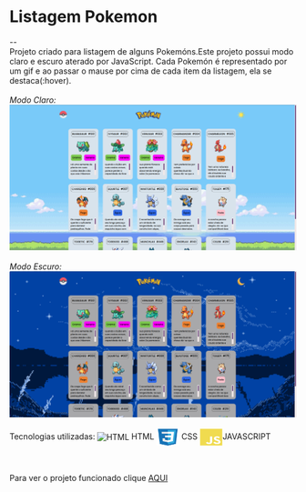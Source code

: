 # Listagem Pokemon
--
<br>
Projeto criado para listagem de alguns Pokemóns.Este projeto possui modo claro e escuro aterado por JavaScript.
Cada Pokemón é representado por um gif e ao passar o mause por cima de cada item da listagem, ela se destaca(:hover).
<br><br>
*Modo Claro:*
![](./imagens/pokemon-claro.png)
<br><br>
*Modo Escuro:*
![](./imagens/pokemon-escuro.png)
<br><br>
Tecnologias utilizadas: 
<img align="center" alt="HTML" height="30" width="40" src="https://cdn.jsdelivr.net/gh/devicons/devicon/icons/html5/html5-original.svg"> HTML
<img align="center" alt="CSS" height="30" width="40" src="https://raw.githubusercontent.com/devicons/devicon/master/icons/css3/css3-original.svg"> CSS
<img align="center" alt="Rafa-Js" height="30" width="40" src="https://raw.githubusercontent.com/devicons/devicon/master/icons/javascript/javascript-plain.svg">JAVASCRIPT

<br><br>
Para ver o projeto funcionado clique [AQUI](https://wilgnerfrasao.github.io/projeto-listagem-pokemon/)




